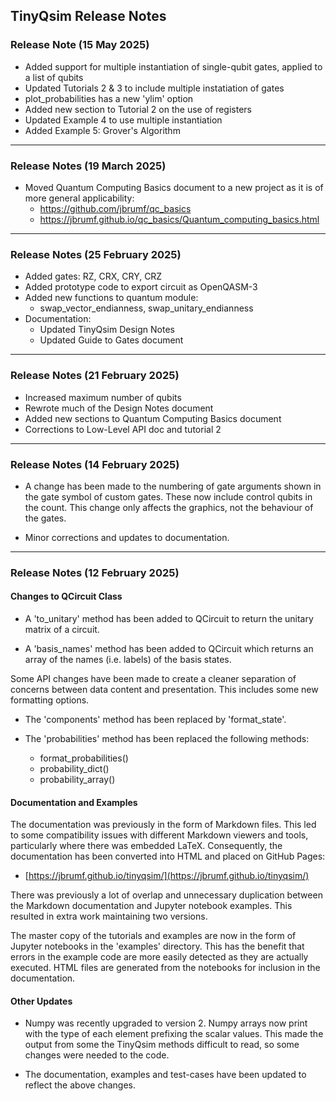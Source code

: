 ## TinyQsim Release Notes

### Release Note (15 May 2025)

- Added support for multiple instantiation of single-qubit gates, applied to a list of qubits
- Updated Tutorials 2 & 3 to include multiple instatiation of gates
- plot_probabilities has a new 'ylim' option
- Added new section to Tutorial 2 on the use of registers
- Updated Example 4 to use multiple instantiation
- Added Example 5: Grover's Algorithm

---

### Release Notes (19 March 2025)

- Moved Quantum Computing Basics document to a new project as it is of more general applicability:
  - https://github.com/jbrumf/qc_basics
  - https://jbrumf.github.io/qc_basics/Quantum_computing_basics.html

---

### Release Notes (25 February 2025)

- Added gates: RZ, CRX, CRY, CRZ
- Added prototype code to export circuit as OpenQASM-3
- Added new functions to quantum module:
  - swap_vector_endianness, swap_unitary_endianness
- Documentation:
  - Updated TinyQsim Design Notes
  - Updated Guide to Gates document 

--- 

### Release Notes (21 February 2025)

- Increased maximum number of qubits
- Rewrote much of the Design Notes document
- Added new sections to Quantum Computing Basics document
- Corrections to Low-Level API doc and tutorial 2

---

### Release Notes (14 February 2025)

- A change has been made to the numbering of gate arguments shown in the gate symbol of custom gates. These now include control qubits in the count. This change only affects the graphics, not the behaviour of the gates.

- Minor corrections and updates to documentation.

---

### Release Notes (12 February 2025)

#### Changes to QCircuit Class

- A 'to_unitary' method has been added to QCircuit to return the unitary matrix of a circuit.

- A 'basis_names' method has been added to QCircuit which returns an array of the names (i.e. labels) of the basis states.

Some API changes have been made to create a cleaner separation of concerns between data content and presentation. This includes some new formatting options.

  - The 'components' method has been replaced by 'format_state'.

  - The 'probabilities' method has been replaced the following methods:
    - format_probabilities()
    - probability_dict()
    - probability_array()

#### Documentation and Examples

The documentation was previously in the form of Markdown files. This led to some compatibility issues with different Markdown viewers and tools, particularly where there was embedded LaTeX. Consequently, the documentation has been converted into HTML and placed on GitHub Pages:

- [https://jbrumf.github.io/tinyqsim/](https://jbrumf.github.io/tinyqsim/)

There was previously a lot of overlap and unnecessary duplication between the Markdown documentation and Jupyter notebook examples. This resulted in extra work maintaining two versions.

The master copy of the tutorials and examples are now in the form of Jupyter notebooks in the 'examples' directory. This has the benefit that errors in the example code are more easily detected as they are actually executed. HTML files are generated from the notebooks for inclusion in the documentation.

#### Other Updates

- Numpy was recently upgraded to version 2. Numpy arrays now print with the type of each element prefixing the scalar values. This made the output from some the TinyQsim methods difficult to read, so some changes were needed to the code.

- The documentation, examples and test-cases have been updated to reflect the above changes.
